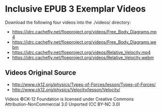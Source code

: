 Inclusive EPUB 3 Exemplar Videos
================================

Download the following four videos into the ./videos/ directory:
- https://idrc.cachefly.net/floeproject.org/videos/Free_Body_Diagrams.mp4
- https://idrc.cachefly.net/floeproject.org/videos/Free_Body_Diagrams.webm
- https://idrc.cachefly.net/floeproject.org/videos/Relative_Velocity.mp4
- https://idrc.cachefly.net/floeproject.org/videos/Relative_Velocity.webm

Videos Original Source
----------------------
- http://www.ck12.org/physics/Types-of-Forces/lesson/Types-of-Forces/
- http://www.ck12.org/physics/Velocity/lesson/Velocity/

Videos ©CK-12 Foundation is licensed under Creative Commons Attribution-NonCommercial 3.0 Unported (CC BY-NC 3.0)
